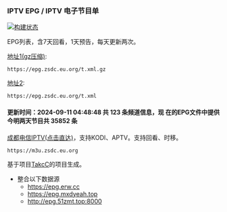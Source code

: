 ### IPTV EPG / IPTV 电子节目单 
[![构建状态](https://danzhu-01.coding.net/badges/cd-telecom-iptv/job/4743661/build.svg)](https://danzhu-01.coding.net/p/cd-telecom-iptv/ci/job)

EPG列表，含7天回看，1天预告，每天更新两次。

[地址1(gz压缩)](http://epg.zsdc.eu.org/t.xml.gz): 

    https://epg.zsdc.eu.org/t.xml.gz

[地址2](http://epg.zsdc.eu.org/t.xml): 

    https://epg.zsdc.eu.org/t.xml

#### 更新时间：2024-09-11 04:48:48 共 123 条频道信息，现 在的EPG文件中提供今明两天节目共 35852 条

[成都电信IPTV(点击直达)](https://m3u.zsdc.eu.org)，支持KODI、APTV。支持回看、时移。

    https://m3u.zsdc.eu.org

基于项目[TakcC](https://github.com/TakcC/PHP-EPG-Docker-Server)的项目生成。
- 整合以下数据源
    - https://epg.erw.cc
    - https://epg.mxdyeah.top
    - http://epg.51zmt.top:8000
